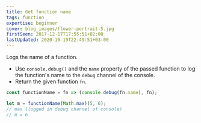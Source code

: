 ```yaml
---
title: Get function name
tags: function
expertise: beginner
cover: blog_images/flower-portrait-5.jpg
firstSeen: 2017-12-17T17:55:51+02:00
lastUpdated: 2020-10-19T22:49:51+03:00
---
```


Logs the name of a function.

- Use `console.debug()` and the `name` property of the passed function to log the function's name to the `debug` channel of the console.
- Return the given function `fn`.

```js
const functionName = fn => (console.debug(fn.name), fn);
```

```js
let m = functionName(Math.max)(5, 6);
// max (logged in debug channel of console)
// m = 6
```
